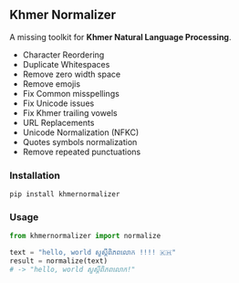 ## Khmer Normalizer 

A missing toolkit for **Khmer Natural Language Processing**.

- Character Reordering
- Duplicate Whitespaces
- Remove zero width space
- Remove emojis
- Fix Common misspellings
- Fix Unicode issues
- Fix Khmer trailing vowels
- URL Replacements
- Unicode Normalization (NFKC)
- Quotes symbols normalization
- Remove repeated punctuations

### Installation

```shell
pip install khmernormalizer
```

### Usage

```python
from khmernormalizer import normalize

text = "hello, world សួស្តី​ពិភពលោក !!!! 🇰🇭"
result = normalize(text)
# -> "hello, world សួស្តី​ពិភពលោក!"
```